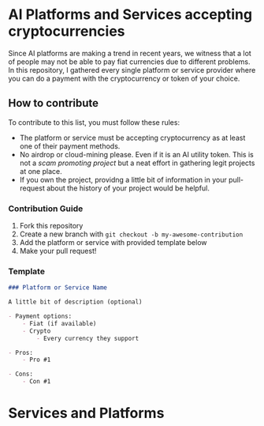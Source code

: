 # AI Platforms and Services accepting cryptocurrencies

Since AI platforms are making a trend in recent years, we witness that a lot of people may not be able to pay fiat currencies due to different problems. In this repository, I gathered every single platform or service provider where you can do a payment with the cryptocurrency or token of your choice. 

## How to contribute 

To contribute to this list, you must follow these rules: 

- The platform or service must be accepting cryptocurrency as at least one of their payment methods. 
- No airdrop or cloud-mining please. Even if it is an AI utility token. This is not a _scam promoting project_ but a neat effort in gathering legit projects at one place. 
- If you own the project, providng a little bit of information in your pull-request about the history of your project would be helpful. 

### Contribution Guide

1. Fork this repository 
2. Create a new branch with `git checkout -b my-awesome-contribution` 
3. Add the platform or service with provided template below
4. Make your pull request!

### Template 

```markdown
### Platform or Service Name

A little bit of description (optional)

- Payment options:
    - Fiat (if available)
    - Crypto 
        - Every currency they support

- Pros:
    - Pro #1

- Cons: 
    - Con #1
```

# Services and Platforms